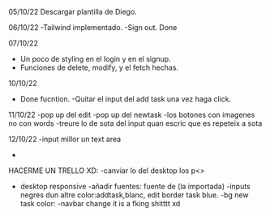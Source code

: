 05/10/22
Descargar plantilla de Diego.

06/10/22
-Tailwind implementado.
-Sign out. Done

07/10/22

- Un poco de styling en el login y en el signup.
- Funciones de delete, modify, y el fetch hechas.

10/10/22

- Done fucntion.
  -Quitar el input del add task una vez haga click.

11/10/22
-pop up del edit
-pop up del newtask
-los botones con imagenes no con words
-treure lo de sota del input quan escric que es repeteix a sota

12/10/22
-input millor un text area

-

HACERME UN TRELLO XD:
-canviar lo del desktop los p<>

- desktop responsive
  -añadir fuentes: fuente de (la importada)
  -inputs negres dun altre color:addtask,blanc, edit border task blue.
  -bg new task color:
  -navbar change it is a fking shitttt xd

